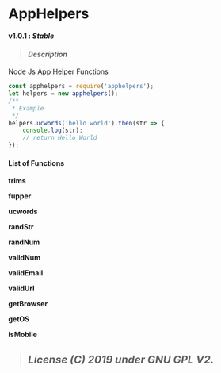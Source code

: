# AppHelpers

**v1.0.1 : _Stable_**


> #### _Description_

Node Js App Helper Functions


```javascript
const apphelpers = require('apphelpers');
let helpers = new apphelpers();
/**
 * Example
 */
helpers.ucwords('hello world').then(str => {
    console.log(str);
    // return Hello World
});
```


#### List of Functions

**trims**

**fupper**

**ucwords**

**randStr**

**randNum**

**validNum**

**validEmail**

**validUrl**

**getBrowser**

**getOS**

**isMobile**


> ## _License (C) 2019 under GNU GPL V2._

